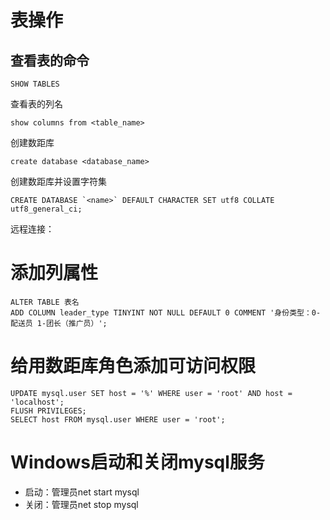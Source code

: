 # 表操作

## 查看表的命令

```
SHOW TABLES
```

查看表的列名

```
show columns from <table_name>
```

创建数距库

```
create database <database_name>
```

创建数距库并设置字符集

```
CREATE DATABASE `<name>` DEFAULT CHARACTER SET utf8 COLLATE utf8_general_ci;
```

远程连接：

# 添加列属性

```
ALTER TABLE 表名 
ADD COLUMN leader_type TINYINT NOT NULL DEFAULT 0 COMMENT '身份类型：0-配送员 1-团长（推广员）';
```

# 给用数距库角色添加可访问权限

```
UPDATE mysql.user SET host = '%' WHERE user = 'root' AND host = 'localhost';
FLUSH PRIVILEGES;
SELECT host FROM mysql.user WHERE user = 'root';
```

# Windows启动和关闭mysql服务

- 启动：管理员net start mysql
- 关闭：管理员net stop mysql
